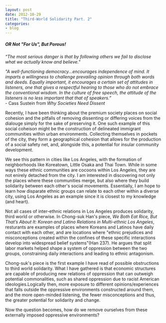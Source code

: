 ```yaml
---
layout: post
date: 2012-10-29
title: "Third-World Solidarity Part. 2"
categories:
- blog
---
```

<h5>OR Not "For Us", But Porous!</h5>
<font style='font-style:italic;'><p>“The most serious danger is that by following others we fail to disclose what we actually know and believe."</p><p>"A well-functioning democracy...encourages independence of mind. It imparts a willingness to challenge prevailing opinion through both words and deeds. Equally important, it encourages a certain set of attitudes in listeners, one that gives a respectful hearing to those who do not embrace the conventional wisdom. In the culture of free speech, the attitude of the listeners is no less important that that of speakers.”</font> <br>- Cass Sustein from <font style='font-style:italic;'>Why Societies Need Dissent</font></p><p>Recently, I have been thinking about the premium society places on social cohesion and the pitfalls of removing dissenting or differing voices from the dialouge simply for the sake of preserving it. One such example of this social coheison might be the construction of delineated immigrant communities within urban environments. Collecting themselves in pockets of the city, they form a geographical cohesion that allows for the production of a social safety net, and, alongside this, a potential for insular community development.</p><p>We see this pattern in cities like Los Angeles, with the formation of neighborhoods like Koreatown, Little Osaka and Thai Town. While in some ways these ethnic communities are cocoons within Los Angeles, they are not enirely detached from the city. I am interested in discovering not only the places where these communities merge, but also where they build solidarity between each other's social movements. Essentially, I am hope to learn how disparate ethnic groups can relate to each other within a diverse city, using Los Angeles as an example since it is closest to my knowledge (and heart).</p><p>Not all cases of inter-ethnic relations in Los Angeles produces solidarity, third world or otherwise. In Chong-suk Han's piece, <font style='font-style:italic;'>We Both Eat Rice, But That’s About It: Korean and Latino Relations in Multi-ethnic Los Angeles</font>, resturants are examples of places where Koreans and Latinos have daily contact with each other, and are locations where "ethnic prejudices and misconceptions created within the confines of these specific interactions develop into widespread belief systems"(Han 237). He argues that split labor markets helped shape a system of oppression between the two groups, constraining daily interactions and leading to ethnic antagonism.</p><p>Chong-suk's piece is the first example I have read of possible obstructions to third world solidarity. What I have gathered is that economic structures are capable of producing new relations of oppression that can outweigh potential commonalities, such as shared oppression due to racist American ideologies.Logically then, more exposure to different opinions/experiences that falls outside the oppressive environments constructed around them, and the more open-minded listening, the fewer misconceptions and thus, the greater potential for solidarity and change.</p><p>Now the question becomes, how do we remove ourselves from these externally imposed oppressive environments?</p>
	 
	 